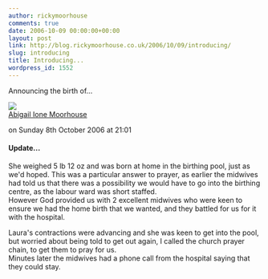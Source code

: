 ```yaml
---
author: rickymoorhouse
comments: true
date: 2006-10-09 00:00:00+00:00
layout: post
link: http://blog.rickymoorhouse.co.uk/2006/10/09/introducing/
slug: introducing
title: Introducing...
wordpress_id: 1552
---
```


Announcing the birth of...




[![](/images/baby.jpg)  
Abigail Ione Moorhouse](/images/A.jpg)




on Sunday 8th October 2006 at 21:01





#### Update...




She weighed 5 lb 12 oz and was born at home in the birthing pool, just as we'd hoped. This was a particular answer to prayer, as earlier the midwives had told us that there was a possibility we would have to go into the birthing centre, as the labour ward was short staffed.   
However God provided us with 2 excellent midwives who were keen to ensure we had the home birth that we wanted, and they battled for us for it with the hospital. 




Laura's contractions were advancing and she was keen to get into the pool, but worried about being told to get out again, I called the church prayer chain, to get them to pray for us.   
Minutes later the midwives had a phone call from the hospital saying that they could stay.
